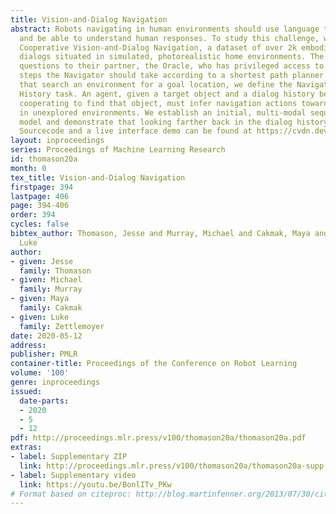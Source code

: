 ```yaml
---
title: Vision-and-Dialog Navigation
abstract: Robots navigating in human environments should use language to ask for assistance
  and be able to understand human responses. To study this challenge, we introduce
  Cooperative Vision-and-Dialog Navigation, a dataset of over 2k embodied, human-human
  dialogs situated in simulated, photorealistic home environments. The Navigator asks
  questions to their partner, the Oracle, who has privileged access to the best next
  steps the Navigator should take according to a shortest path planner. To train agents
  that search an environment for a goal location, we define the Navigation from Dialog
  History task. An agent, given a target object and a dialog history between humans
  cooperating to find that object, must infer navigation actions towards the goal
  in unexplored environments. We establish an initial, multi-modal sequence-to-sequence
  model and demonstrate that looking farther back in the dialog history improves performance.
  Sourcecode and a live interface demo can be found at https://cvdn.dev/
layout: inproceedings
series: Proceedings of Machine Learning Research
id: thomason20a
month: 0
tex_title: Vision-and-Dialog Navigation
firstpage: 394
lastpage: 406
page: 394-406
order: 394
cycles: false
bibtex_author: Thomason, Jesse and Murray, Michael and Cakmak, Maya and Zettlemoyer,
  Luke
author:
- given: Jesse
  family: Thomason
- given: Michael
  family: Murray
- given: Maya
  family: Cakmak
- given: Luke
  family: Zettlemoyer
date: 2020-05-12
address: 
publisher: PMLR
container-title: Proceedings of the Conference on Robot Learning
volume: '100'
genre: inproceedings
issued:
  date-parts:
  - 2020
  - 5
  - 12
pdf: http://proceedings.mlr.press/v100/thomason20a/thomason20a.pdf
extras:
- label: Supplementary ZIP
  link: http://proceedings.mlr.press/v100/thomason20a/thomason20a-supp.zip
- label: Supplementary video
  link: https://youtu.be/BonlITv_PKw
# Format based on citeproc: http://blog.martinfenner.org/2013/07/30/citeproc-yaml-for-bibliographies/
---
```

